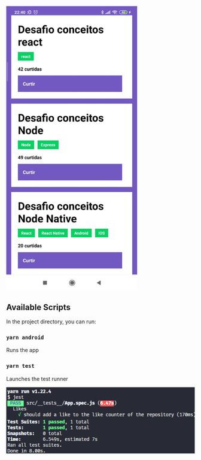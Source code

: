 <img src="https://raw.githubusercontent.com/angelodesalves/gostack-react-native-concepts-challenge/master/src/assets/app.jpeg" width="350">

## Available Scripts
In the project directory, you can run:

### `yarn android`
Runs the app

### `yarn test`
Launches the test runner

![Image of test runner](https://raw.githubusercontent.com/angelodesalves/gostack-react-native-concepts-challenge/master/src/assets/test.png)
